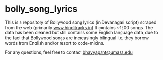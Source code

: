 # bolly_song_lyrics

This is a repository of Bollywood song lyrics (in Devanagari script) scraped from the web (primarily www.hinditracks.in)
It contains ~1200 songs. The data has been cleaned but still contains some English language data, due to the fact that Bollywood songs are increasingly bilingual i.e. they borrow words from English and/or resort to code-mixing. 

For any questions, feel free to contact bhavyapant@umass.edu
